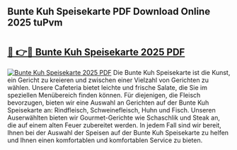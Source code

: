 ## Bunte Kuh Speisekarte PDF Download Online 2025 tuPvm

# <h2><a href="http://gcebow9.nevu.top/?p=Bunte+Kuh+Speisekarte">🔗 👉🔴 Bunte Kuh Speisekarte 2025 PDF</a></h2>

[![Bunte Kuh Speisekarte 2025 PDF](https://i.imgur.com/dBaPXMq.png)](http://gcebow9.nevu.top/?p=Bunte+Kuh+Speisekarte)
Die Bunte Kuh Speisekarte ist die Kunst, ein Gericht zu kreieren und zwischen einer Vielzahl von Gerichten zu wählen. Unsere Cafeteria bietet leichte und frische Salate, die Sie im speziellen Menübereich finden können. Für diejenigen, die Fleisch bevorzugen, bieten wir eine Auswahl an Gerichten auf der Bunte Kuh Speisekarte an: Rindfleisch, Schweinefleisch, Huhn und Fisch. Unseren Auserwählten bieten wir Gourmet-Gerichte wie Schaschlik und Steak an, die auf einem alten Feuer zubereitet werden. In jedem Fall sind wir bereit, Ihnen bei der Auswahl der Speisen auf der Bunte Kuh Speisekarte zu helfen und Ihnen einen komfortablen und komfortablen Service zu bieten.

